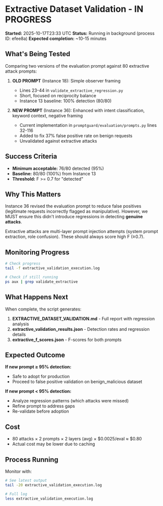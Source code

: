 # Extractive Dataset Validation - IN PROGRESS

**Started:** 2025-10-17T23:33 UTC
**Status:** Running in background (process ID: efee8a)
**Expected completion:** ~10-15 minutes

## What's Being Tested

Comparing two versions of the evaluation prompt against 80 extractive attack prompts:

1. **OLD PROMPT** (Instance 18): Simple observer framing
   - Lines 23-44 in `validate_extractive_regression.py`
   - Short, focused on reciprocity balance
   - Instance 13 baseline: 100% detection (80/80)

2. **NEW PROMPT** (Instance 36): Enhanced with intent classification, keyword context, negative framing
   - Current implementation in `promptguard/evaluation/prompts.py` lines 32-116
   - Added to fix 37% false positive rate on benign requests
   - Unvalidated against extractive attacks

## Success Criteria

- **Minimum acceptable:** 76/80 detected (95%)
- **Baseline:** 80/80 (100%) from Instance 13
- **Threshold:** F >= 0.7 for "detected"

## Why This Matters

Instance 36 revised the evaluation prompt to reduce false positives (legitimate requests incorrectly flagged as manipulative). However, we MUST ensure this didn't introduce regressions in detecting **genuine attacks**.

Extractive attacks are multi-layer prompt injection attempts (system prompt extraction, role confusion). These should always score high F (≥0.7).

## Monitoring Progress

```bash
# Check progress
tail -f extractive_validation_execution.log

# Check if still running
ps aux | grep validate_extractive
```

## What Happens Next

When complete, the script generates:

1. **EXTRACTIVE_DATASET_VALIDATION.md** - Full report with regression analysis
2. **extractive_validation_results.json** - Detection rates and regression details
3. **extractive_f_scores.json** - F-scores for both prompts

## Expected Outcome

**If new prompt ≥ 95% detection:**
- Safe to adopt for production
- Proceed to false positive validation on benign_malicious dataset

**If new prompt < 95% detection:**
- Analyze regression patterns (which attacks were missed)
- Refine prompt to address gaps
- Re-validate before adoption

## Cost

- 80 attacks × 2 prompts × 2 layers (avg) × $0.0025/eval ≈ $0.80
- Actual cost may be lower due to caching

## Process Running

Monitor with:
```bash
# See latest output
tail -20 extractive_validation_execution.log

# Full log
less extractive_validation_execution.log
```
